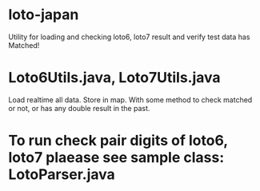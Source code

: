 # loto-japan
Utility for loading and checking loto6, loto7 result and verify test data has Matched!

# Loto6Utils.java, Loto7Utils.java
Load realtime all data. Store in map. With some method to check matched or not, or has any double result in the past.
# To run check pair digits of loto6, loto7 plaease see sample class: LotoParser.java
